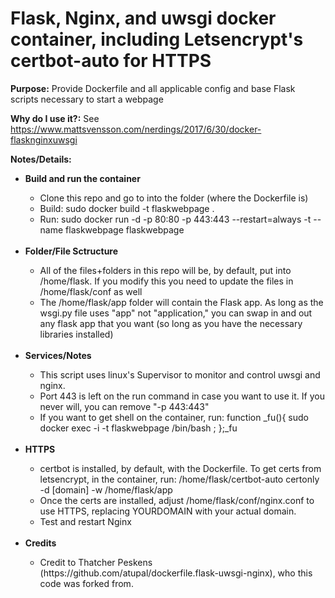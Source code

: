 # Flask, Nginx, and uwsgi docker container, including Letsencrypt's certbot-auto for HTTPS

<b>Purpose:</b> Provide Dockerfile and all applicable config and base Flask scripts necessary to start a webpage

<b>Why do I use it?:</b> See https://www.mattsvensson.com/nerdings/2017/6/30/docker-flasknginxuwsgi

<b>Notes/Details:</b>
<ul>
  <li><b>Build and run the container</b></li>
  <ul>
    <li>Clone this repo and go to into the folder (where the Dockerfile is)</li>
    <li>Build: sudo docker build -t flaskwebpage .</li>
    <li>Run: sudo docker run -d -p 80:80 -p 443:443 --restart=always -t --name flaskwebpage flaskwebpage</li>
  </ul>
  
  <br>
  
  <li><b>Folder/File Sctructure</b></li>
  <ul>
    <li>All of the files+folders in this repo will be, by default, put into /home/flask.  If you modify this you need to update the files in /home/flask/conf as well</li>
    <li>The /home/flask/app folder will contain the Flask app.  As long as the wsgi.py file uses "app" not "application," you can swap in and out any flask app that you want (so long as you have the necessary libraries installed)</li>
  </ul>
  
  <br>
  
  <li><b>Services/Notes</b></li>
  <ul>
    <li>This script uses linux's Supervisor to monitor and control uwsgi and nginx.</li>
    <li>Port 443 is left on the run command in case you want to use it.  If you never will, you can remove "-p 443:443"</li>
    <li>If you want to get shell on the container, run: function _fu(){ sudo docker exec -i -t flaskwebpage /bin/bash ; };_fu</li>
</ul>  

  <br>

  <li><b>HTTPS</b></li>
  <ul>
    <li>certbot is installed, by default, with the Dockerfile.  To get certs from letsencrypt, in the container, run:  /home/flask/certbot-auto certonly -d [domain] -w /home/flask/app</li>
    <li>Once the certs are installed, adjust /home/flask/conf/nginx.conf to use HTTPS, replacing YOURDOMAIN with your actual domain.</li>
    <li>Test and restart Nginx</li>
  </ul>  
  
  <br>
  
  <li><b>Credits</b></li>
  <ul>
    <li>Credit to Thatcher Peskens (https://github.com/atupal/dockerfile.flask-uwsgi-nginx), who this code was forked from.</li>
  </ul>  

</ul>


